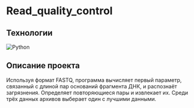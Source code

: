 # Read_quality_control

## Технологии

![Python](https://img.shields.io/badge/python-3670A0?style=for-the-badge&logo=python&logoColor=ffdd54)

## Описание проекта

Используя формат FASTQ, программа вычисляет первый параметр, связанный с длиной пар оснований фрагмента ДНК, и распознаёт загрязнения.
Определяет повторяющиеся пары и извлекает их. Среди трёх данных архивов выберает один с лучшими данными.
